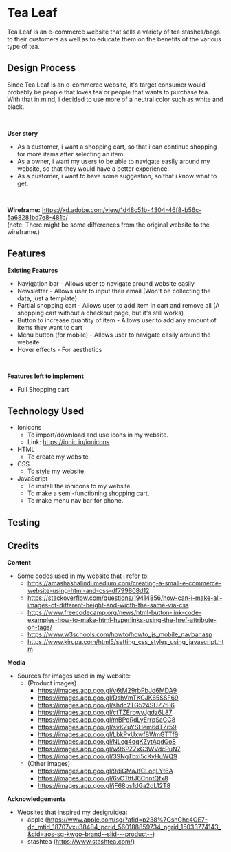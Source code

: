 # Tea Leaf
Tea Leaf is an e-commerce website that sells a variety of tea stashes/bags to their customers as well as to educate them on the benefits of the various type of tea.

## Design Process
Since Tea Leaf is an e-commerce website, it's target consumer would probably be people that loves tea or people that wants to purchase tea. With that in mind, i decided to use more of a neutral color such as white and black.

<br>

**User story** 
<br>
- As a customer, i want a shopping cart, so that i can continue shopping for more items after selecting an item.
- As a owner, i want my users to be able to navigate easily around my website, so that they would have a better experience.
- As a customer, i want to have some suggestion, so that i know what to get.

<br>

**Wireframe:**
https://xd.adobe.com/view/1d48c51b-4304-46f8-b56c-5a68281bd7e8-481b/
<br>
(note: There might be some differences from the original website to the wireframe.)

## Features
**Existing Features** <br>
- Navigation bar - Allows user to navigate around website easily
- Newsletter - Allows user to input their email (Won't be collecting the data, just a template)
- Partial shopping cart - Allows user to add item in cart and remove all (A shopping cart without a checkout page, but it's still works)
- Button to increase quantity of item - Allows user to add any amount of items they want to cart
- Menu button (for mobile) - Allows user to navigate easily around the website
- Hover effects - For aesthetics

<br>

**Features left to implement** <br>
- Full Shopping cart

## Technology Used
* Ionicons
    * To import/download and use icons in my website.
    * Link: https://ionic.io/ionicons
* HTML
    * To create my website.
* CSS
    * To style my website.
* JavaScript
    * To install the ionicons to my website.
    * To make a semi-functioning shopping cart.
    * To make menu nav bar for phone.

## Testing


## Credits
**Content**
* Some codes used in my website that i refer to:
    * https://amashashalindi.medium.com/creating-a-small-e-commerce-website-using-html-and-css-df799808d12
    * https://stackoverflow.com/questions/19414856/how-can-i-make-all-images-of-different-height-and-width-the-same-via-css
    * https://www.freecodecamp.org/news/html-button-link-code-examples-how-to-make-html-hyperlinks-using-the-href-attribute-on-tags/
    * https://www.w3schools.com/howto/howto_js_mobile_navbar.asp
    * https://www.kirupa.com/html5/setting_css_styles_using_javascript.htm

**Media**
* Sources for images used in my website:
    * (Product images)
        * https://images.app.goo.gl/v6tM29rbPbJd6MDA9
        * https://images.app.goo.gl/DshVmTKCJK65SSF69
        * https://images.app.goo.gl/shdc2TG524SUZ7tF6
        * https://images.app.goo.gl/cfTZErbwyJgdz6L87
        * https://images.app.goo.gl/mBPdRdLyErrpSaGC8
        * https://images.app.goo.gl/svKZuYSHem6dTZr59
        * https://images.app.goo.gl/LbkPyUxwf8WmGTTf9
        * https://images.app.goo.gl/NLcg4qqKZytAgdGo8
        * https://images.app.goo.gl/w96PZZxG3WVdcPuN7
        * https://images.app.goo.gl/39NgTbxi5cKyHuWQ9
    * (Other images)
        * https://images.app.goo.gl/9diGMaJfCLoqLYt6A
        * https://images.app.goo.gl/6vCTtttJ6CnntQfx8
        * https://images.app.goo.gl/jF68ps1dGa2dL12T8

**Acknowledgements**
* Websites that inspired my design/idea:
    * apple (https://www.apple.com/sg/?afid=p238%7CshGhc4OE7-dc_mtid_18707vxu38484_pcrid_560188859734_pgrid_15033774143_&cid=aos-sg-kwgo-brand--slid---product--)
    * stashtea (https://www.stashtea.com/)



